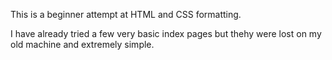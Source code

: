This is a beginner attempt at HTML and CSS formatting. 

I have already tried a few very basic index pages but thehy were lost on my old machine and extremely simple.